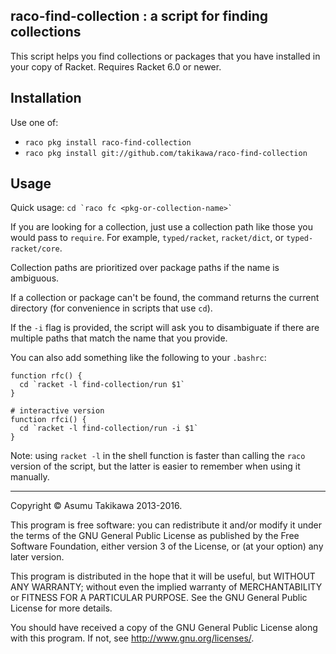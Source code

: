 raco-find-collection : a script for finding collections
-------------------------------------------------------

This script helps you find collections or packages that
you have installed in your copy of Racket.
Requires Racket 6.0 or newer.

Installation
------------

Use one of:

  * `raco pkg install raco-find-collection`
  * `raco pkg install git://github.com/takikawa/raco-find-collection`

Usage
-----

Quick usage: `` cd `raco fc <pkg-or-collection-name>` ``

If you are looking for a collection, just use a collection path like
those you would pass to `require`. For example, `typed/racket`, `racket/dict`, or
`typed-racket/core`.

Collection paths are prioritized over package paths if the name
is ambiguous.

If a collection or package can't be found, the command returns the
current directory (for convenience in scripts that use `cd`).

If the `-i` flag is provided, the script will ask you to disambiguate
if there are multiple paths that match the name that you provide.

You can also add something like the following to your `.bashrc`:

````
function rfc() {
  cd `racket -l find-collection/run $1`
}

# interactive version
function rfci() {
  cd `racket -l find-collection/run -i $1`
}
````

Note: using `racket -l` in the shell function is faster than calling
the `raco` version of the script, but the latter is easier to
remember when using it manually.

---

Copyright © Asumu Takikawa 2013-2016.

This program is free software: you can redistribute it and/or modify
it under the terms of the GNU General Public License as published by
the Free Software Foundation, either version 3 of the License, or
(at your option) any later version.

This program is distributed in the hope that it will be useful,
but WITHOUT ANY WARRANTY; without even the implied warranty of
MERCHANTABILITY or FITNESS FOR A PARTICULAR PURPOSE.  See the
GNU General Public License for more details.

You should have received a copy of the GNU General Public License
along with this program.  If not, see <http://www.gnu.org/licenses/>.
